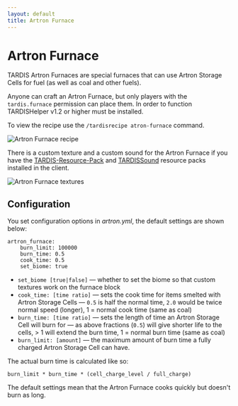 ```yaml
---
layout: default
title: Artron Furnace
---
```


# Artron Furnace

TARDIS Artron Furnaces are special furnaces that can use Artron Storage Cells 
for fuel (as well as coal and other fuels).

Anyone can craft an Artron Furnace, but only players with the `tardis.furnace` 
permission can place them. In order to function TARDISHelper v1.2 or higher must 
be installed.

To view the recipe use the `/tardisrecipe atron-furnace` command.

![Artron Furnace recipe](images/docs/artronfurnace.jpg)

There is a custom texture and a custom sound for the Artron Furnace if you have 
the [TARDIS-Resource-Pack](https://github.com/eccentricdevotion/TARDIS-Resource-Pack) and 
[TARDISSound](https://github.com/eccentricdevotion/TARDIS-SoundResourcePack) 
resource packs installed in the client.

![Artron Furnace textures](images/docs/artron_furnace.jpg)

## Configuration

You set configuration options in _artron.yml_, the default settings are shown below:

    artron_furnace:
        burn_limit: 100000
        burn_time: 0.5
        cook_time: 0.5
        set_biome: true

- `set_biome [true|false]` — whether to set the biome so that custom textures 
  work on the furnace block
- `cook_time: [time ratio]` — sets the cook time for items smelted with Artron 
  Storage Cells — `0.5` is half the normal time, `2.0` would be twice normal 
  speed (longer), 1 = normal cook time (same as coal) 
- `burn_time: [time ratio]` — sets the length of time an Artron Storage Cell will 
  burn for — as above fractions (`0.5`) will give shorter life to the cells, \> 1 
  will extend the burn time, 1 = normal burn time (same as coal)
- `burn_limit: [amount]` — the maximum amount of burn time a fully charged Artron 
  Storage Cell can have.

The actual burn time is calculated like so:

    burn_limit * burn_time * (cell_charge_level / full_charge)

The default settings mean that the Artron Furnace cooks quickly but doesn't burn as long.

